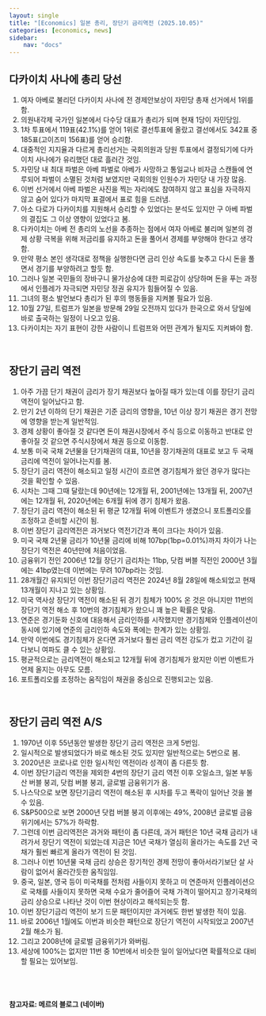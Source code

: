 ```yaml
---
layout: single
title: "[Economics] 일본 총리, 장단기 금리역전 (2025.10.05)"
categories: [economics, news]
sidebar:
    nav: "docs"
---
```


## 다카이치 사나에 총리 당선
1. 여자 아베로 불리던 다카이치 사나에 전 경제안보상이 자민당 총재 선거에서 1위를 함.
1. 의원내각제 국가인 일본에서 다수당 대표가 총리가 되며 현재 1당이 자민당임.
1. 1차 투표에서 119표(42.1%)를 얻어 1위로 결선투표에 올랐고 결선에서도 342표 중 185표(고이즈미 156표)를 얻어 승리함.
1. 대중적인 지지율과 다르게 총리선거는 국회의원과 당원 투표에서 결정되기에 다카이치 사나에가 유리했던 대로 흘러간 것임.
1. 자민당 내 최대 파벌은 아베 파벌로 아베가 사망하고 통일교나 비자금 스캔들에 연루되어 파벌이 소멸된 것처럼 보였지만 국회의원 인원수가 자민당 내 가장 많음.
1. 이번 선거에서 아베 파벌은 사진을 찍는 자리에도 참여하지 않고 표심을 자극하지 않고 숨어 있다가 마지막 표결에서 표로 힘을 드러냄.
1. 아소 다로가 다카이치를 지원해서 승리할 수 있었다는 분석도 있지만 구 아베 파벌의 결집도 그 이상 영향이 있었다고 봄.
1. 다카이치는 아베 전 총리의 노선을 추종하는 점에서 여자 아베로 불리며 일본의 경제 상황 극복을 위해 저금리를 유지하고 돈을 풀어서 경제를 부양해야 한다고 생각함.
1. 만약 평소 본인 생각대로 정책을 실행한다면 금리 인상 속도를 늦추고 다시 돈을 풀면서 경기를 부양하려고 할듯 함.
1. 그러나 일본 국민들의 장바구니 물가상승에 대한 피로감이 상당하며 돈을 푸는 과정에서 인플레가 자극되면 자민당 정권 유지가 힘들어질 수 있음.
1. 그녀의 평소 발언보다 총리가 된 후의 행동들을 지켜볼 필요가 있음.
1. 10월 27일, 트럼프가 일본을 방문해 29일 오전까지 있다가 한국으로 와서 당일에 바로 출국하는 일정이 나오고 있음.
1. 다카이치는 자기 표현이 강한 사람이니 트럼프와 어떤 관계가 될지도 지켜봐야 함.

<br/>

## 장단기 금리 역전
1. 아주 가끔 단기 채권이 금리가 장기 채권보다 높아질 때가 있는데 이를 장단기 금리 역전이 일어났다고 함.
1. 만기 2년 이하의 단기 채권은 기준 금리의 영향을, 10년 이상 장기 채권은 경기 전망에 영향을 받는게 일반적임.
1. 경제 상황이 좋아질 것 같다면 돈이 채권시장에서 주식 등으로 이동하고 반대로 안좋아질 것 같으면 주식시장에서 채권 등으로 이동함.
1. 보통 미국 국채 2년물을 단기채권의 대표, 10년을 장기채권의 대표로 보고 두 국채 금리에 역전이 일어나는지를 봄.
1. 장단기 금리 역전이 해소되고 일정 시간이 흐르면 경기침체가 왔던 경우가 많다는 것을 확인할 수 있음.
1. 시차는 그때 그때 달랐는데 90년에는 12개월 뒤, 2001년에는 13개월 뒤, 2007년에는 12개월 뒤, 2020년에는 6개월 뒤에 경기 침체가 왔음.
1. 장단기 금리 역전이 해소된 뒤 평균 12개월 뒤에 이벤트가 생겼으니 포트폴리오를 조정하고 준비할 시간이 됨.
1. 이번 장단기 금리역전은 과거보다 역전기간과 폭이 크다는 차이가 있음.
1. 미국 국채 2년물 금리가 10년물 금리에 비해 107bp(1bp=0.01%)까지 차이가 나는 장단기 역전은 40년만에 처음이었음.
1. 금융위기 전인 2006년 12월 장단기 금리차는 11bp, 닷컴 버블 직전인 2000년 3월에는 41bp였는데 이번에는 무려 107bp라는 것임.
1. 28개월간 유지되던 이번 장단기금리 역전은 2024년 8월 28일에 해소되었고 현재 13개월이 지나고 있는 상황임.
1. 미국 역사상 장단기 역전이 해소된 뒤 경기 침체가 100% 온 것은 아니지만 11번의 장단기 역전 해소 후 10번의 경기침체가 왔으니 꽤 높은 확률은 맞음.
1. 연준은 경기둔화 신호에 대응해서 금리인하를 시작했지만 경기침체와 인플레이션이 동시에 있기에 연준의 금리인하 속도와 폭에는 한계가 있는 상황임.
1. 만약 이번에도 경기침체가 온다면 과거보다 훨씬 금리 역전 강도가 컸고 기간이 길다보니 여파도 클 수 있는 상황임.
1. 평균적으로는 금리역전이 해소되고 12개월 뒤에 경기침체가 왔지만 이번 이벤트가 언제 올지는 아무도 모름.
1. 포트폴리오를 조정하는 움직임이 채권을 중심으로 진행되고는 있음.

<br/>

## 장단기 금리 역전 A/S
1. 1970년 이후 55년동안 발생한 장단기 금리 역전은 크게 5번임.
1. 일시적으로 발생되었다가 바로 해소된 것도 있지만 일반적으로는 5번으로 봄.
1. 2020년은 코로나로 인한 일시적인 역전이라 성격이 좀 다른듯 함.
1. 이번 장단기금리 역전을 제외한 4번의 장단기 금리 역전 이후 오일쇼크, 일본 부동산 버블 붕괴, 닷컴 버블 붕괴, 글로벌 금융위기가 옴.
1. 나스닥으로 보면 장단기금리 역전이 해소된 후 시차를 두고 폭락이 일어난 것을 볼 수 있음.
1. S&P500으로 보면 2000년 닷컴 버블 붕괴 이후에는 49%, 2008년 글로벌 금융위기에서는 57%가 하락함.
1. 그런데 이번 금리역전은 과거와 패턴이 좀 다른데, 과거 패턴은 10년 국채 금리가 내려가서 장단기 역전이 되었는데 지금은 10년 국채가 열심히 올라가는 속도를 2년 국채가 훨씬 빠르게 올라가 역전이 된 것임.
1. 그러나 이번 10년물 국채 금리 상승은 장기적인 경제 전망이 좋아서라기보단 살 사람이 없어서 올라간듯한 움직임임.
1. 중국, 일본, 영국 등이 미국채를 전처럼 사들이지 못하고 미 연준마저 인플레이션으로 국채를 사들이지 못하면 국채 수요가 줄어즐어 국채 가격이 떨어지고 장기국채의 금리 상승으로 나타난 것이 이번 현상이라고 해석되는듯 함.
1. 이번 장단기금리 역전이 보기 드문 패턴이지만 과거에도 한번 발생한 적이 있음.
1. 바로 2006년 1월에도 이번과 비슷한 패턴으로 장단기 역전이 시작되었고 2007년 2월 해소가 됨.
1. 그리고 2008년에 글로벌 금융위기가 와버림.
1. 세상에 100%는 없지만 11번 중 10번에서 비슷한 일이 일어났다면 확률적으로 대비할 필요는 있어보임.




<br/>
<br/>

#### 참고자료: 메르의 블로그 (네이버)
